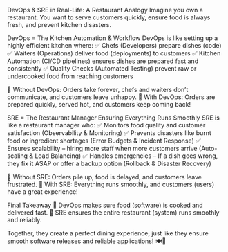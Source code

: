 DevOps & SRE in Real-Life: A Restaurant Analogy
Imagine you own a restaurant. You want to serve customers quickly, ensure food is always fresh, and prevent kitchen disasters.

DevOps = The Kitchen Automation & Workflow
DevOps is like setting up a highly efficient kitchen where:
✅ Chefs (Developers) prepare dishes (code)
✅ Waiters (Operations) deliver food (deployments) to customers
✅ Kitchen Automation (CI/CD pipelines) ensures dishes are prepared fast and consistently
✅ Quality Checks (Automated Testing) prevent raw or undercooked food from reaching customers

🔹 Without DevOps: Orders take forever, chefs and waiters don’t communicate, and customers leave unhappy.
🔹 With DevOps: Orders are prepared quickly, served hot, and customers keep coming back!

SRE = The Restaurant Manager Ensuring Everything Runs Smoothly
SRE is like a restaurant manager who:
✅ Monitors food quality and customer satisfaction (Observability & Monitoring)
✅ Prevents disasters like burnt food or ingredient shortages (Error Budgets & Incident Response)
✅ Ensures scalability – hiring more staff when more customers arrive (Auto-scaling & Load Balancing)
✅ Handles emergencies – If a dish goes wrong, they fix it ASAP or offer a backup option (Rollback & Disaster Recovery)

🔹 Without SRE: Orders pile up, food is delayed, and customers leave frustrated.
🔹 With SRE: Everything runs smoothly, and customers (users) have a great experience!

Final Takeaway
🔹 DevOps makes sure food (software) is cooked and delivered fast.
🔹 SRE ensures the entire restaurant (system) runs smoothly and reliably.

Together, they create a perfect dining experience, just like they ensure smooth software releases and reliable applications! 🍽️🚀
